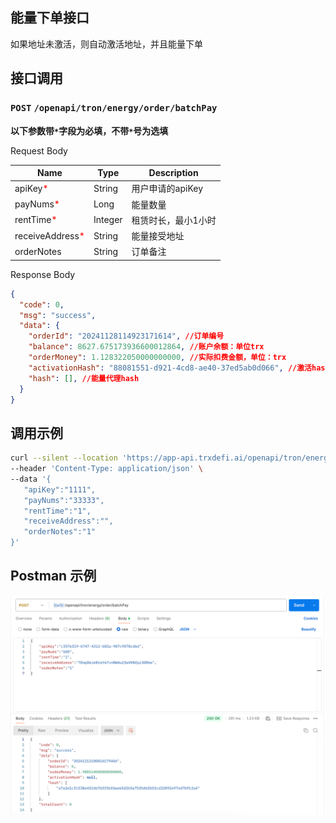 ## 能量下单接口
如果地址未激活，则自动激活地址，并且能量下单

## 接口调用
### `POST` `/openapi/tron/energy/order/batchPay`
**以下参数带`*`字段为必填，不带`*`号为选填**

Request Body

| Name                                           | Type    | Description   |
|------------------------------------------------|---------|---------------|
| apiKey<span style="color:red">*</span>         | String  | 用户申请的apiKey   |
| payNums<span style="color:red">*</span>        | Long    | 能量数量          |
| rentTime<span style="color:red">*</span>       | Integer | 租赁时长，最小1小时    |
| receiveAddress<span style="color:red">*</span> | String  | 能量接受地址        |
| orderNotes                                     | String  | 订单备注          |



Response Body
```JSON
{
  "code": 0,
  "msg": "success",
  "data": {
    "orderId": "20241128114923171614", //订单编号
    "balance": 8627.675173936600012864, //账户余额：单位trx
    "orderMoney": 1.128322050000000000, //实际扣费金额，单位：trx
    "activationHash": "88081551-d921-4cd8-ae40-37ed5ab0d066", //激活hash
    "hash": [], //能量代理hash
  }
}

```

## 调用示例
```bash
curl --silent --location 'https://app-api.trxdefi.ai/openapi/tron/energy/order/batchPay' \
--header 'Content-Type: application/json' \
--data '{
   "apiKey":"1111",
   "payNums":"33333",
   "rentTime":"1",
   "receiveAddress":"",
   "orderNotes":"1"
}'

```

## Postman 示例

![img.png](img/batchPay.png)
